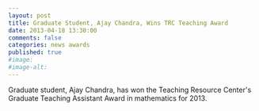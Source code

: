 ```yaml
---
layout: post
title: Graduate Student, Ajay Chandra, Wins TRC Teaching Award
date: 2013-04-18 13:30:00
comments: false
categories: news awards
published: true
#image:
#image-alt:
---
```


Graduate student, Ajay Chandra, has won the Teaching Resource Center's Graduate Teaching Assistant Award in mathematics for 2013.
